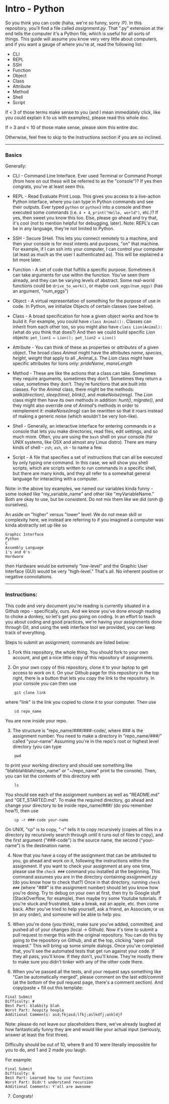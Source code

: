 # Intro - Python
So you think you can code (haha, we're so funny, sorry :P). In this repository, you'll find a file called _assignment.py_. That ".py" extension at the end tells the computer it's a Python file, which is useful for all sorts of things. This guide will assume you know very very little about computers, and if you want a gauge of where you're at, read the following list:

- CLI
- REPL
- SSH
- Function
- Object
- Class
- Attribute
- Method
- Shell
- Script

If < 3 of those terms make sense to you (and I mean immediately click, like you could explain it to us with examples), please read this whole doc.

If > 3 and < 10 of those make sense, please skim this entire doc.

Otherwise, feel free to skip to the Instructions section if you are so inclined. 

-----

### Basics

Generally:
- CLI - Command Line Interface. Ever used Terminal or Command Prompt (from here on out these will be referred to as the "console")? If yes then congrats, you've at least seen this. 

- REPL - Read Evaluate Print Loop. This gives you access to a live-action Python interface, where you can type in Python commands and see their outputs. Ever typed ```python``` or ```python3``` into a console and then executed some commands (i.e. ```4 + 4```, ```print("Hello, world")```, etc.)? If yes, then sweet you know this too. Else, please go ahead and try that, it's cool (not to mention helpful for debugging, later). Note: REPL's can be in any language, they're not limited to Python. 

- SSH - Secure SHell. This lets you connect remotely to a machine, and then your console is for most intents and purposes, "on" that machine. For example, if I can ssh into your computer, I can control your computer (at least as much as the user I authenticated as). This will be explained a bit more later. 

- Function - A set of code that fulfills a specific purpose. Sometimes it can take arguments for use within the function. You've seen them already, and they can be varying levels of abstract. Some real-world functions could be ```drive_to_work()```, or maybe ```cook_eggs(num_eggs)``` (has an argument, "num_eggs")

- Object - A virtual representation of something for the purpose of use in code. In Python, we initialize Objects of certain classes (see below).

- Class - A broad specification for how a given object works and how to build it. For example, you could have ```class Animal():```. Classes can inherit from each other too, so you might also have ```class Lion(Animal):``` (what do you think that does?) And then we could build specific _Lion_ objects: ```pet_lion1 = Lion(); pet_lion2 = Lion()```

- Attribute - You can think of these as properties or _attributes_ of a given object. The broad class _Animal_ might have the attributes _name_, _species_, _height_, _weight_ that apply to all _Animal_s. The _Lion_ class might have specific attributes for lions only: _prideName_, _maneLength_

- Method - These are like the actions that a class can take. Sometimes they require arguments, sometimes they don't. Sometimes they return a value, sometimes they don't. They're functions that are built into classes. For the _Animal_ class, there might be the methods: _walk(direction)_, _sleep(time)_, _blink()_, and _makeNoise(msg)_. The _Lion_ class might then have its own methods in addition: _hunt()_, _migrate()_, and they might also override one of _Animal_'s methods in order to reimplement it: _makeNoise(msg)_ can be rewritten so that it roars instead of making a generic noise (which wouldn't be very lion-like).  

- Shell - Generally, an interactive interface for entering commands in a console that lets you make directories, read files, edit settings, and so much more. Often, you are using the ```bash``` shell on your console (for UNIX systems, like OSX and almost any Linux distro). There are many kinds of shell - ```zsh```, ```ash```, ```sh``` - to name a few. 

- Script - A file that specifies a set of instructions that can all be executed by only typing one command. In this case, we will show you shell scripts, which are scripts written to run commands in a specific shell, but there are many kinds, and they all refer to a somewhat general language for interacting with a computer. 

Note: in the above toy examples, we named our variables kinda funny - some looked like "my_variable_name" and other like "myVariableName." Both are okay to use, but be consistent. Do not mix them like we did (smh @ ourselves). 

An aside on "higher" versus "lower" level:
We do not mean skill or complexity here, we instead are referring to if you imagined a computer was kinda abstractly set up like so

```
Graphic Interface
Python
C
Assembly Language
1's and 0's
Hardware
```

then Hardware would be extremely "low-level" and the Graphic User Interface (GUI) would be very "high-level." That's all. No inherent positive or negative connotations. 

-----

### Instructions:
This code and very document you're reading is currently situated in a Github repo - specifically, ours. And we know you've done enough reading to choke a donkey, so let's get you going on coding. In an effort to teach you about coding and good practices, we're having your assignments done through Git, and using the web interface tool we provided, you can keep track of everything. 

Steps to submit an assignment; commands are listed below:

1. Fork this repository, the whole thing. You should fork to your own account, and get a nice little copy of this repository of assignments. 

2. On your own copy of this repository, clone it to your laptop to get access to work on it. On your Github page for this repository in the top right, there is a button that lets you copy the link to the repository. In your console you can then use 
```
    git clone link
```
where "link" is the link you copied to clone it to your computer. Then use 
```
    cd repo_name
``` 
You are now inside your repo. 

3. The structure is "repo_name/###/###-code/, where ### is the assignment number. You need to make a directory in "repo_name/###/" called "your-name" Assuming you're in the repo's root or highest level directory (you can type 
```
    pwd
``` 
to print your working directory and should see something like "blahblahblah/repo_name" or "~/repo_name" print to the console). Then, you can list the contents of this directory with
```
    ls
```
You should see each of the assignment numbers as well as "README.md" and "GET_STARTED.md". To make the required directory, go ahead and change your directory to be inside repo_name/###/ (do you remember how?), then use 
```
    cp -r ###-code your-name
```
On UNIX, "cp" is to copy, "-r" tells it to copy recursively (copies all files in a directory by recursively search through until it runs out of files to copy), and the first argument ("###-code") is the source name, the second ("your-name") is the destination name. 

4. Now that you have a copy of the assignment that can be attributed to you, go ahead and work on it, following the instructions within the assignment. If you want to check your assignment at any one time, please use the ```check ###``` command you installed at the beginning. This command assumes you are in the directory containing _assignment.py_ (do you know how to check that?) Once in that directory, running ```check ###``` (where "###" is the assignment number) should let you know how you're doing. Try to debug on your own at first, then try to Google stuff (StackOverflow, for example), then maybe try some Youtube tutorials. If you're stuck and frustrated, take a break, eat an apple, etc. then come back. After you've tried to help yourself, ask a friend, an Associate, or us (in any order), and someone will be able to help you. 

5. When you're done (you think), make sure you've added, committed, and pushed all of your changes (local -> Github). Now it's time to submit a pull request to merge this with the original repository. You can do this by going to the repository on Github, and at the top, clicking "open pull request." This will bring up some simple dialogs. Once you've completed that, you'll see the automated tests that get run against your code. If they all pass, you'll know. If they don't, you'll know. They're mostly there to make sure you didn't tinker with any of the other code there. 

6. When you've passed all the tests, and your request says something like "Can be automatically merged", please comment on the last edit/commit (at the bottom of the pull request page, there's a comment section). And copy/paste + fill out this template:

```
Final Submit
Difficulty: #
Best Part: blabbity blah
Worst Part: hoopity hoopla
Additional Comments: asd;fkjasd;lfkj;aslkdfj;askldjf
```

Note: please do not leave our placeholders there, we've already laughed at how fantastically funny they are and would like your actual input (seriously, answer at least the first three). 

Difficulty should be out of 10, where 9 and 10 were literally impossible for you to do, and 1 and 2 made you laugh. 

For example:

```
Final Submit
Difficulty: 6
Best Part: Learned how to use functions
Worst Part: Didn't understand recursion
Additional Comments: Y'all are awesome
```

7. Congrats!
